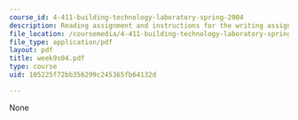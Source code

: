 ```yaml
---
course_id: 4-411-building-technology-laboratory-spring-2004
description: Reading assignment and instructions for the writing assignment.
file_location: /coursemedia/4-411-building-technology-laboratory-spring-2004/105225f72bb356299c245365fb64132d_week9s04.pdf
file_type: application/pdf
layout: pdf
title: week9s04.pdf
type: course
uid: 105225f72bb356299c245365fb64132d

---
```

None
